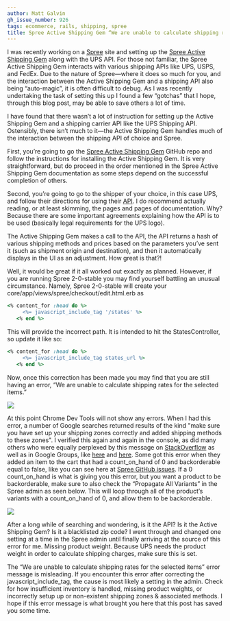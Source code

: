 ```yaml
---
author: Matt Galvin
gh_issue_number: 926
tags: ecommerce, rails, shipping, spree
title: Spree Active Shipping Gem “We are unable to calculate shipping rates for the selected items.” Error
---
```


I was recently working on a [Spree](http://spreecommerce.org/) site and setting up the [Spree Active Shipping Gem](https://github.com/spree/spree_active_shipping) along with the UPS API. For those not familiar, the Spree Active Shipping Gem interacts with various shipping APIs like UPS, USPS, and FedEx. Due to the nature of Spree—​where it does so much for you, and the interaction between the Active Shipping Gem and a shipping API also being “auto-magic”, it is often difficult to debug. As I was recently undertaking the task of setting this up I found a few “gotchas” that I hope, through this blog post, may be able to save others a lot of time.

I have found that there wasn’t a lot of instruction for setting up the Active Shipping Gem and a shipping carrier API like the UPS Shipping API. Ostensibly, there isn’t much to it—​the Active Shipping Gem handles much of the interaction between the shipping API of choice and Spree.

First, you’re going to go the [Spree Active Shipping Gem](https://github.com/spree/spree_active_shipping) GitHub repo and follow the instructions for installing the Active Shipping Gem. It is very straightforward, but do proceed in the order mentioned in the Spree Active Shipping Gem documentation as some steps depend on the successful completion of others.

Second, you’re going to go to the shipper of your choice, in this case UPS, and follow their directions for using their [API](http://www.ups.com/content/us/en/bussol/browse/cat/developer_kit.html). I do recommend actually reading, or at least skimming, the pages and pages of documentation. Why? Because there are some important agreements explaining how the API is to be used (basically legal requirements for the UPS logo).

The Active Shipping Gem makes a call to the API, the API returns a hash of various shipping methods and prices based on the parameters you’ve sent it (such as shipment origin and destination), and then it automatically displays in the UI as an adjustment. How great is that?!

Well, it would be great if it all worked out exactly as planned. However, if you are running Spree 2-0-stable you may find yourself battling an unusual circumstance. Namely, Spree 2-0-stable will create your core/app/views/spree/checkout/edit.html.erb as

```ruby
<% content_for :head do %>
     <%= javascript_include_tag '/states' %>
   <% end %>
```

This will provide the incorrect path. It is intended to hit the StatesController, so update it like so:

```ruby
<% content_for :head do %>
     <%= javascript_include_tag states_url %>
   <% end %>
```

Now, once this correction has been made you may find that you are still having an error, “We are unable to calculate shipping rates for the selected items.”

<a href="/blog/2014/02/12/spree-active-shipping-gem-we-are-unable/image-0.png" imageanchor="1"><img border="0" src="/blog/2014/02/12/spree-active-shipping-gem-we-are-unable/image-0.png"/></a>

At this point Chrome Dev Tools will not show any errors. When I had this error, a number of Google searches returned results of the kind "make sure you have set up your shipping zones correctly and added shipping methods to these zones". I verified this again and again in the console, as did many others who were equally perplexed by this message on [StackOverflow](http://stackoverflow.com/questions/18277367/spree-commerce-error-on-checkout-we-are-unable-to-ship-the-selected-items-to-y) as well as in Google Groups, like [here](https://groups.google.com/forum/#!msg/spree-user/aCJz5iNemfo/3v4uJ8hPBVsJ) and [here](https://groups.google.com/forum/#!topic/spree-user/aCJz5iNemfo). Some got this error when they added an item to the cart that had a count_on_hand of 0 and backorderable equal to false, like you can see here at [Spree GitHub issues](https://github.com/spree/spree/issues/3521). If a 0 count_on_hand is what is giving you this error, but you want a product to be backorderable, make sure to also check the “Propagate All Variants” in the Spree admin as seen below. This will loop through all of the product’s variants with a count_on_hand of 0, and allow them to be backorderable.

<a href="/blog/2014/02/12/spree-active-shipping-gem-we-are-unable/image-1-big.png" imageanchor="1"><img border="0" src="/blog/2014/02/12/spree-active-shipping-gem-we-are-unable/image-1.png"/></a>

After a long while of searching and wondering, is it the API? Is it the Active Shipping Gem? Is it a blacklisted zip code? I went through and changed one setting at a time in the Spree admin until finally arriving at the source of this error for me. Missing product weight. Because UPS needs the product weight in order to calculate shipping charges, make sure this is set.

The “We are unable to calculate shipping rates for the selected items” error message is misleading. If you encounter this error after correcting the javascript_include_tag, the cause is most likely a setting in the admin. Check for how insufficient inventory is handled, missing product weights, or incorrectly setup up or non-existent shipping zones & associated methods. I hope if this error message is what brought you here that this post has saved you some time.
